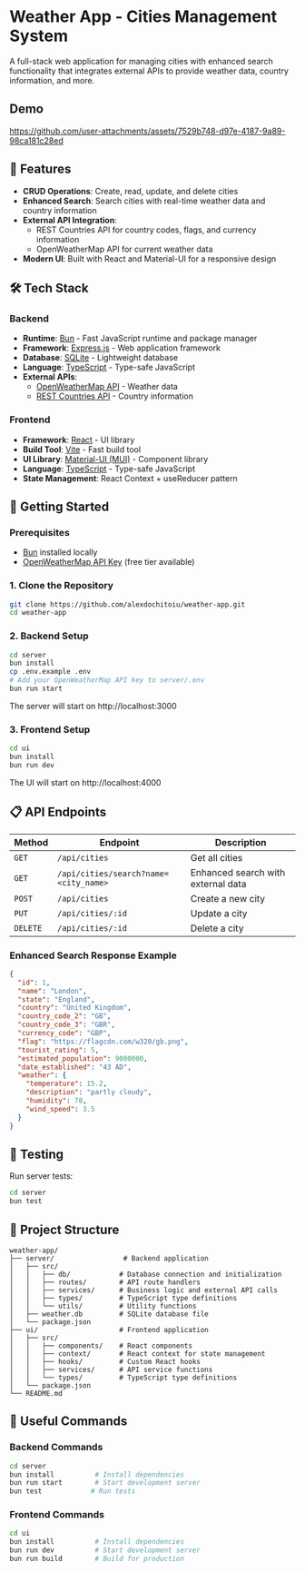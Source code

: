 # Weather App - Cities Management System

A full-stack web application for managing cities with enhanced search functionality that integrates external APIs to provide weather data, country information, and more.

## Demo

https://github.com/user-attachments/assets/7529b748-d97e-4187-9a89-98ca181c28ed

## 🌟 Features

- **CRUD Operations**: Create, read, update, and delete cities
- **Enhanced Search**: Search cities with real-time weather data and country information
- **External API Integration**: 
  - REST Countries API for country codes, flags, and currency information
  - OpenWeatherMap API for current weather data
- **Modern UI**: Built with React and Material-UI for a responsive design

## 🛠 Tech Stack

### Backend
- **Runtime**: [Bun](https://bun.sh/) - Fast JavaScript runtime and package manager
- **Framework**: [Express.js](https://expressjs.com/) - Web application framework
- **Database**: [SQLite](https://www.sqlite.org/) - Lightweight database
- **Language**: [TypeScript](https://www.typescriptlang.org/) - Type-safe JavaScript
- **External APIs**:
  - [OpenWeatherMap API](https://openweathermap.org/api) - Weather data
  - [REST Countries API](https://restcountries.com/) - Country information

### Frontend
- **Framework**: [React](https://react.dev/) - UI library
- **Build Tool**: [Vite](https://vitejs.dev/) - Fast build tool
- **UI Library**: [Material-UI (MUI)](https://mui.com/) - Component library
- **Language**: [TypeScript](https://www.typescriptlang.org/) - Type-safe JavaScript
- **State Management**: React Context + useReducer pattern

## 🚀 Getting Started

### Prerequisites

- [Bun](https://bun.sh/) installed locally
- [OpenWeatherMap API Key](https://openweathermap.org/api) (free tier available)

### 1. Clone the Repository

```bash
git clone https://github.com/alexdochitoiu/weather-app.git
cd weather-app
```

### 2. Backend Setup

```bash
cd server
bun install
cp .env.example .env
# Add your OpenWeatherMap API key to server/.env
bun run start
```

The server will start on http://localhost:3000

### 3. Frontend Setup

```bash
cd ui
bun install
bun run dev
```

The UI will start on http://localhost:4000

## 📋 API Endpoints

| Method | Endpoint | Description |
|--------|----------|-------------|
| `GET` | `/api/cities` | Get all cities |
| `GET` | `/api/cities/search?name=<city_name>` | Enhanced search with external data |
| `POST` | `/api/cities` | Create a new city |
| `PUT` | `/api/cities/:id` | Update a city |
| `DELETE` | `/api/cities/:id` | Delete a city |

### Enhanced Search Response Example

```json
{
  "id": 1,
  "name": "London",
  "state": "England",
  "country": "United Kingdom",
  "country_code_2": "GB",
  "country_code_3": "GBR",
  "currency_code": "GBP",
  "flag": "https://flagcdn.com/w320/gb.png",
  "tourist_rating": 5,
  "estimated_population": 9000000,
  "date_established": "43 AD",
  "weather": {
    "temperature": 15.2,
    "description": "partly cloudy",
    "humidity": 78,
    "wind_speed": 3.5
  }
}
```

## 🧪 Testing

Run server tests:

```bash
cd server
bun test
```

## 📁 Project Structure

```
weather-app/
├── server/                 # Backend application
│   ├── src/
│   │   ├── db/            # Database connection and initialization
│   │   ├── routes/        # API route handlers
│   │   ├── services/      # Business logic and external API calls
│   │   ├── types/         # TypeScript type definitions
│   │   └── utils/         # Utility functions
│   ├── weather.db         # SQLite database file
│   └── package.json
├── ui/                    # Frontend application
│   ├── src/
│   │   ├── components/    # React components
│   │   ├── context/       # React context for state management
│   │   ├── hooks/         # Custom React hooks
│   │   ├── services/      # API service functions
│   │   └── types/         # TypeScript type definitions
│   └── package.json
└── README.md
```

## 🔧 Useful Commands

### Backend Commands
```bash
cd server
bun install          # Install dependencies
bun run start        # Start development server
bun test            # Run tests
```

### Frontend Commands
```bash
cd ui
bun install          # Install dependencies
bun run dev          # Start development server
bun run build        # Build for production
```

